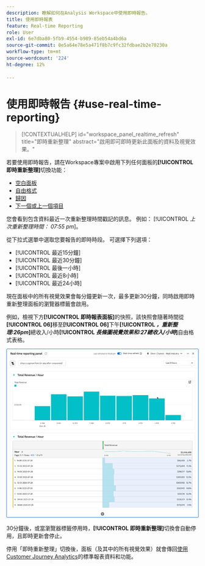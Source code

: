 ```yaml
---
description: 瞭解如何在Analysis Workspace中使用即時報告。
title: 使用即時報表
feature: Real-time Reporting
role: User
exl-id: 6e7dba80-5fb9-4554-b989-85eb54a4bd6a
source-git-commit: 0e5a64e78e5a471f8b7c9fc32fdbae2b2e70230a
workflow-type: tm+mt
source-wordcount: '224'
ht-degree: 12%

---
```


# 使用即時報告 {#use-real-time-reporting}

>[!CONTEXTUALHELP]
>id="workspace_panel_realtime_refresh"
>title="即時重新整理"
>abstract="啟用即可即時更新此面板的資料及視覺效果。"

若要使用即時報告，請在Workspace專案中啟用下列任何面板的&#x200B;**[!UICONTROL 即時重新整理]**&#x200B;切換功能：

* [空白面板](/help/analysis-workspace/c-panels/blank-panel.md)
* [自由格式](/help/analysis-workspace/c-panels/freeform-panel.md)
* [歸因](/help/analysis-workspace/c-panels/attribution.md)
* [下一個或上一個項目](/help/analysis-workspace/c-panels/next-previous.md)

您會看到包含資料最近一次重新整理時間戳記的訊息。 例如： [!UICONTROL &#x200B; *上次重新整理時間： 07:55 pm*]。

從下拉式選單中選取您要報告的即時時段。 可選擇下列選項：

* [!UICONTROL 最近15分鐘]
* [!UICONTROL 最近30分鐘]
* [!UICONTROL 最後一小時]
* [!UICONTROL 最近8小時]
* [!UICONTROL 最近24小時]

現在面板中的所有視覺效果會每分鐘更新一次，最多更新30分鐘，同時啟用即時重新整理面板的瀏覽器標籤會啟用。

例如，檢視下方&#x200B;**[!UICONTROL 即時報表面板]**&#x200B;的快照，該快照會隨著時間從&#x200B;**[!UICONTROL 06]**&#x200B;移至&#x200B;**[!UICONTROL 06]**&#x200B;下午&#x200B;**[!UICONTROL *，重新整理:26pm*]**&#x200B;總收入/小時&#x200B;**[!UICONTROL *長條圖視覺效果和:27總收入/小時&#x200B;*]**&#x200B;自由格式表格。

![即時重新整理](assets/real-time-refresh.gif)

30分鐘後，或當瀏覽器標籤停用時，**[!UICONTROL 即時重新整理]**&#x200B;切換會自動停用，且即時更新會停止。

停用「即時重新整理」切換後，面板（及其中的所有視覺效果）就會傳回[使用Customer Journey Analytics](real-time.md#how-it-works)的標準報表資料和功能。
